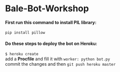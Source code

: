 # Bale-Bot-Workshop

#### First run this command to install PIL library:
`pip install pillow`

#### Do these steps to deploy the bot on Heroku:
`$ heroku create`
<br>add a **Procfile** and fill it with `worker: python bot.py`
<br>commit the changes and then `git push heroku master`



